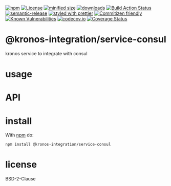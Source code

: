 [![npm](https://img.shields.io/npm/v/@kronos-integration/service-consul.svg)](https://www.npmjs.com/package/@kronos-integration/service-consul)
[![License](https://img.shields.io/badge/License-BSD%203--Clause-blue.svg)](https://opensource.org/licenses/BSD-3-Clause)
[![minified size](https://badgen.net/bundlephobia/min/@kronos-integration/service-consul)](https://bundlephobia.com/result?p=@kronos-integration/service-consul)
[![downloads](http://img.shields.io/npm/dm/@kronos-integration/service-consul.svg?style=flat-square)](https://npmjs.org/package/@kronos-integration/service-consul)
[![Build Action Status](https://img.shields.io/endpoint.svg?url=https%3A%2F%2Factions-badge.atrox.dev%2FKronos-Integration%2Fservice-consul%2Fbadge&style=flat)](https://actions-badge.atrox.dev/Kronos-Integration/service-consul/goto)
[![semantic-release](https://img.shields.io/badge/%20%20%F0%9F%93%A6%F0%9F%9A%80-semantic--release-e10079.svg)](https://github.com/Kronos-Integration/service-consul.git)
[![styled with prettier](https://img.shields.io/badge/styled_with-prettier-ff69b4.svg)](https://github.com/prettier/prettier)
[![Commitizen friendly](https://img.shields.io/badge/commitizen-friendly-brightgreen.svg)](http://commitizen.github.io/cz-cli/)
[![Known Vulnerabilities](https://snyk.io/test/github/Kronos-Integration/service-consul/badge.svg)](https://snyk.io/test/github/Kronos-Integration/service-consul)
[![codecov.io](http://codecov.io/github/Kronos-Integration/service-consul/coverage.svg?branch=master)](http://codecov.io/github/Kronos-Integration/service-consul?branch=master)
[![Coverage Status](https://coveralls.io/repos/Kronos-Integration/service-consul/badge.svg)](https://coveralls.io/r/Kronos-Integration/service-consul)
# @kronos-integration/service-consul

kronos service to integrate with consul

# usage

# API

# install

With [npm](http://npmjs.org) do:

```shell
npm install @kronos-integration/service-consul
```

# license

BSD-2-Clause
